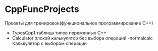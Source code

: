 # CppFuncProjects
Проекты для тренировок(функциональное программирование С++)
- TypesCpp1 таблица типов переменных C++
- Calculator плохой калькулятор без выбора операций
 -normalcalc Калькулятор с выбором операции
